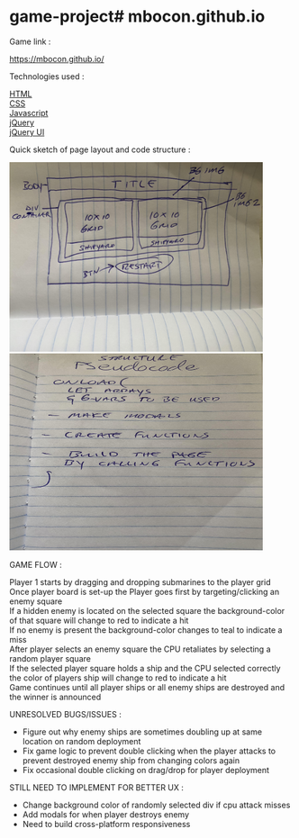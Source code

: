 # game-project# mbocon.github.io
Game link :

https://mbocon.github.io/

Technologies used : 

[HTML](https://developer.mozilla.org/en-US/docs/Web/HTML)<br>
[CSS](https://developer.mozilla.org/en-US/docs/Web/CSS)<br>
[Javascript](https://developer.mozilla.org/en-US/docs/Web/JavaScript)<br>
[jQuery](https://jquery.com/)<br>
[jQuery UI](https://jqueryui.com/)<br>

Quick sketch of page layout and code structure :

<img src="CSS/img/draft.jpg" width='450px'><br>
<img src="CSS/img/psuedo.jpg" width='450px' height='350px'><br>

GAME FLOW :

Player 1 starts by dragging and dropping submarines to the player grid<br>
Once player board is set-up the Player goes first by targeting/clicking an enemy square<br>
If a hidden enemy is located on the selected square the background-color of that square will change to red to indicate a hit<br>
If no enemy is present the background-color changes to teal to indicate a miss<br>
After player selects an enemy square the CPU retaliates by selecting a random player square<br>
If the selected player square holds a ship and the CPU selected correctly the color of players ship will change to red to indicate a hit<br>
Game continues until all player ships or all enemy ships are destroyed and the winner is announced


UNRESOLVED BUGS/ISSUES :

- Figure out why enemy ships are sometimes doubling up at same location on random deployment<br>
- Fix game logic to prevent double clicking when the player attacks to prevent destroyed enemy ship from changing colors again<br>
- Fix occasional double clicking on drag/drop for player deployment<br>

STILL NEED TO IMPLEMENT FOR BETTER UX :

- Change background color of randomly selected div if cpu attack misses<br>
- Add modals for when player destroys enemy<br>
- Need to build cross-platform responsiveness<br>





